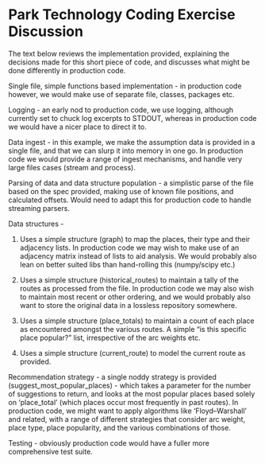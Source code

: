 Park Technology Coding Exercise Discussion
==========================================

The text below reviews the implementation provided, explaining the decisions made for this short piece of code, and discusses what might be done differently in production code.



Single file, simple functions based implementation - in production code however, we would make use of separate file, classes, packages etc.

Logging - an early nod to production code, we use logging, although currently set to chuck log excerpts to STDOUT, whereas in production code we would have  a nicer place to direct it to.

Data ingest - in this example, we make the assumption data is provided in a single file, and that we can slurp it into memory in one go. In production code we would provide a range of ingest mechanisms, and handle very large files cases (stream and process).

Parsing of data and data structure population - a simplistic parse of the file based on the spec provided, making use of known file positions, and calculated offsets. Would need to adapt this for production code to handle streaming parsers.



Data structures - 

1. Uses a simple structure (graph) to map the places, their type and their adjacency lists. In production code we may wish to make use of an adjacency matrix instead of lists to aid analysis. We would probably also lean on better suited libs than hand-rolling this (numpy/scipy etc.)

2. Uses a simple structure (historical_routes) to maintain a tally of the routes as processed from the file. In production code we may also wish to maintain most recent or other ordering, and we would probably also want to store the original data in a lossless repository somewhere. 

3. Uses a simple structure (place_totals) to maintain a count of each place as encountered amongst the various routes. A simple “is this specific place popular?” list, irrespective of the arc weights etc. 

4. Uses a simple structure (current_route) to model the current route as provided.



Recommendation strategy - a single noddy strategy is provided (suggest_most_popular_places) - which takes a parameter for the number of suggestions to return, and looks at the most popular places based solely on ‘place_total’ (which places occur most frequently in past routes). In production code, we might want to apply algorithms like ‘Floyd–Warshall’ and related, with a range of different strategies that consider arc weight, place type, place popularity, and the various combinations of those.


Testing - obviously production code would have a fuller more comprehensive test suite.

